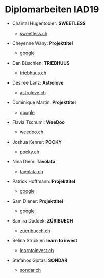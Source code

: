 # Diplomarbeiten IAD19


* Chantal Hugentobler: **SWEETLESS**
  *  [sweetless.ch](https://chantalhugi.github.io/sweetless/)

* Cheyenne Wäny: **Projekttitel** 
  *  [google](https://google.com)

* Dan Büschlen: **TRIEBHUUS** 
  *  [triebhuus.ch](https://iad2019-diploma.danbueschlen.ch/)

* Desiree Lanz: **Astrolove** 
  *  [astrolove.ch](https://desilanz.github.io/Diplomarbeit_Desiree_Lanz_Astrolove/)

* Dominique Martin: **Projekttitel** 
  *  [google](https://google.com)

* Flavia Tschumi: **WeeDoo** 
  *  [weedoo.ch](https://flaviatschumi.github.io/WeeDoo/)

* Joshua Kehrer: **POCKY** 
  *  [pocky.ch](https://joshuakehrer.github.io/Pocky/)

* Nina Diem: **Tavolata** 
  *  [tavolata.ch](https://ninadiem.github.io/tavolata/)

* Patrick Hoffmann: **Projekttitel** 
  *  [google](https://google.com)

* Sam Diener: **Projekttitel** 
  *  [google](https://google.com)

* Samira Duddek: **ZÜRIBUECH** 
  *  [zueribuech.ch](https://samiraduddek.github.io/Diplomarbeit-Samira/)

* Selina Strickler: **learn to invest** 
  *  [learntoinvest.ch](https://seelinya.github.io/learntoinvest/)
  
* Stefanos Gjotas: **SONDAR** 
  *  [sondar.ch](https://stefanosgjotas.github.io/Diplomarbeit-Sondar/)

